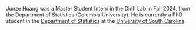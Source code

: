 Junze Huang was a Master Student Intern in the Dinh Lab in Fall 2024, from the Department of Statistics (Columbia University).
He is currently a PhD student in the <a href="https://sc.edu/study/colleges_schools/artsandsciences/statistics/">Department of Statistics</a> at the <a href="https://sc.edu">University of South Carolina</a>.